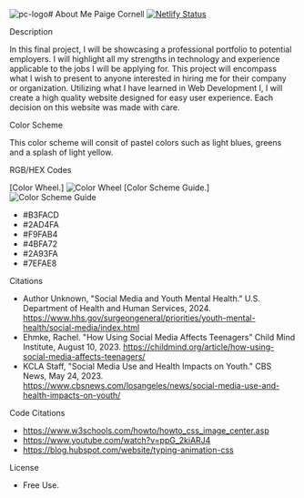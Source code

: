 ![pc-logo](https://github.com/RVCC-IDMX/about-me-paigecornell/assets/159052416/1af59ab1-56ae-4b36-a0c4-8581311e30bd)# About Me
Paige Cornell
[![Netlify Status](https://api.netlify.com/api/v1/badges/426b48b0-7243-462d-95ab-f21eef936fd9/deploy-status)](https://app.netlify.com/sites/about-me-paigecornell/deploys) 

Description

In this final project, I will be showcasing a professional portfolio to potential employers. I will highlight all my strengths in technology and experience applicable to the jobs I will be applying for. This project will encompass what I wish to present to anyone interested in hiring me for their company or organization. Utilizing what I have learned in Web Development I, I will create a high quality website designed for easy user experience. Each decision on this website was made with care.

Color Scheme

This color scheme will consit of pastel colors such as light blues, greens and a splash of light yellow.

RGB/HEX Codes

[Color Wheel.] ![Color Wheel](https://github.com/RVCC-IDMX/about-me-paigecornell/assets/159052416/8eb94027-239c-4ffc-9171-7020fe8d44b9) [Color Scheme Guide.] ![Color Scheme Guide](https://github.com/RVCC-IDMX/about-me-paigecornell/assets/159052416/d1a3f967-155e-4d88-94bf-08598466a7a4)

- #B3FACD
- #2AD4FA
- #F9FAB4
- #4BFA72
- #2A93FA
- #7EFAE8

Citations
- Author Unknown, "Social Media and Youth Mental Health." U.S. Department of Health and Human Services, 2024. https://www.hhs.gov/surgeongeneral/priorities/youth-mental-health/social-media/index.html
- Ehmke, Rachel. "How Using Social Media Affects Teenagers" Child Mind Institute, August 10, 2023. https://childmind.org/article/how-using-social-media-affects-teenagers/
- KCLA Staff, "Social Media Use and Health Impacts on Youth." CBS News, May 24, 2023. https://www.cbsnews.com/losangeles/news/social-media-use-and-health-impacts-on-youth/

Code Citations
- https://www.w3schools.com/howto/howto_css_image_center.asp
- https://www.youtube.com/watch?v=ppG_2kiARJ4
- https://blog.hubspot.com/website/typing-animation-css

License
- Free Use.
